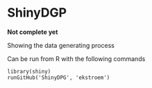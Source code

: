# ShinyDGP

**Not complete yet**

Showing the data generating process

Can be run from R with the following commands

```{r}
library(shiny)
runGitHub('ShinyDPG', 'ekstroem')
```
